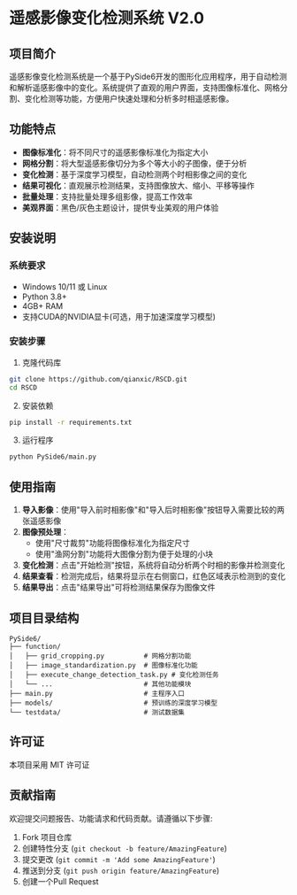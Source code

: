 # 遥感影像变化检测系统 V2.0

## 项目简介

遥感影像变化检测系统是一个基于PySide6开发的图形化应用程序，用于自动检测和解析遥感影像中的变化。系统提供了直观的用户界面，支持图像标准化、网格分割、变化检测等功能，方便用户快速处理和分析多时相遥感影像。

## 功能特点

- **图像标准化**：将不同尺寸的遥感影像标准化为指定大小
- **网格分割**：将大型遥感影像切分为多个等大小的子图像，便于分析
- **变化检测**：基于深度学习模型，自动检测两个时相影像之间的变化
- **结果可视化**：直观展示检测结果，支持图像放大、缩小、平移等操作
- **批量处理**：支持批量处理多组影像，提高工作效率
- **美观界面**：黑色/灰色主题设计，提供专业美观的用户体验

## 安装说明

### 系统要求
- Windows 10/11 或 Linux
- Python 3.8+
- 4GB+ RAM
- 支持CUDA的NVIDIA显卡(可选，用于加速深度学习模型)

### 安装步骤

1. 克隆代码库
```bash
git clone https://github.com/qianxic/RSCD.git
cd RSCD
```

2. 安装依赖
```bash
pip install -r requirements.txt
```

3. 运行程序
```bash
python PySide6/main.py
```

## 使用指南

1. **导入影像**：使用"导入前时相影像"和"导入后时相影像"按钮导入需要比较的两张遥感影像
2. **图像预处理**：
   - 使用"尺寸裁剪"功能将图像标准化为指定尺寸
   - 使用"渔网分割"功能将大图像分割为便于处理的小块
3. **变化检测**：点击"开始检测"按钮，系统将自动分析两个时相的影像并检测变化
4. **结果查看**：检测完成后，结果将显示在右侧窗口，红色区域表示检测到的变化
5. **结果导出**：点击"结果导出"可将检测结果保存为图像文件

## 项目目录结构

```
PySide6/
├── function/
│   ├── grid_cropping.py          # 网格分割功能
│   ├── image_standardization.py  # 图像标准化功能
│   ├── execute_change_detection_task.py # 变化检测任务
│   └── ...                       # 其他功能模块
├── main.py                       # 主程序入口
├── models/                       # 预训练的深度学习模型
└── testdata/                     # 测试数据集
```

## 许可证

本项目采用 MIT 许可证

## 贡献指南

欢迎提交问题报告、功能请求和代码贡献。请遵循以下步骤:

1. Fork 项目仓库
2. 创建特性分支 (`git checkout -b feature/AmazingFeature`)
3. 提交更改 (`git commit -m 'Add some AmazingFeature'`)
4. 推送到分支 (`git push origin feature/AmazingFeature`)
5. 创建一个Pull Request 